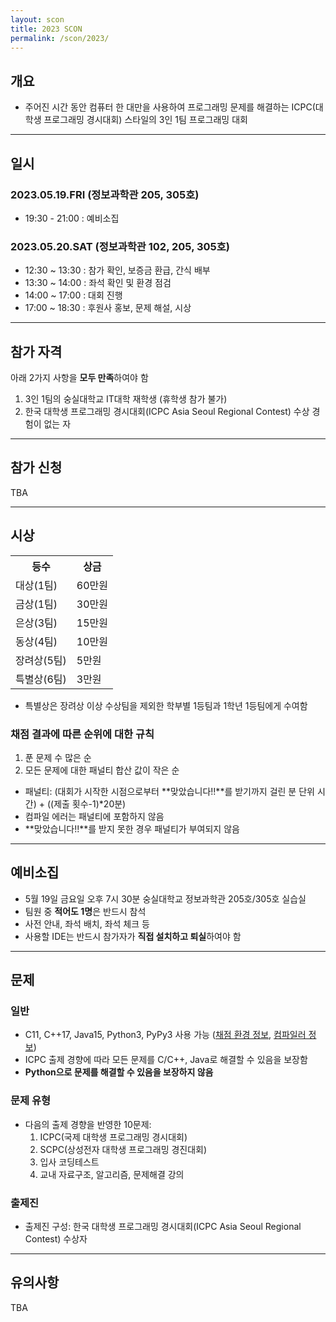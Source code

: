 ```yaml
---
layout: scon
title: 2023 SCON
permalink: /scon/2023/
---
```


## 개요
* 주어진 시간 동안 컴퓨터 한 대만을 사용하여 프로그래밍 문제를 해결하는 ICPC(대학생 프로그래밍 경시대회) 스타일의 3인 1팀 프로그래밍 대회

---

## 일시

### 2023.05.19.FRI (정보과학관 205, 305호)
* 19:30 - 21:00 : 예비소집

### 2023.05.20.SAT (정보과학관 102, 205, 305호)
* 12:30 ~ 13:30 : 참가 확인, 보증금 환급, 간식 배부
* 13:30 ~ 14:00 : 좌석 확인 및 환경 점검
* 14:00 ~ 17:00 : 대회 진행
* 17:00 ~ 18:30 : 후원사 홍보, 문제 해설, 시상

---

## 참가 자격

아래 2가지 사항을 **모두 만족**하여야 함

1. 3인 1팀의 숭실대학교 IT대학 재학생 (휴학생 참가 불가)
2. 한국 대학생 프로그래밍 경시대회(ICPC Asia Seoul Regional Contest) 수상 경험이 없는 자

---

## 참가 신청

TBA

---

## 시상

<table>
  <tr> <th>등수</th> <th>상금</th> </tr>
  <tr> <td>대상(1팀)</td> <td>60만원</td> </tr>
  <tr> <td>금상(1팀)</td> <td>30만원</td> </tr>
  <tr> <td>은상(3팀)</td> <td>15만원</td> </tr>
  <tr> <td>동상(4팀)</td> <td>10만원</td> </tr>
  <tr> <td>장려상(5팀)</td> <td>5만원</td> </tr>
  <tr> <td>특별상(6팀)</td> <td>3만원</td> </tr>
</table>

* 특별상은 장려상 이상 수상팀을 제외한 학부별 1등팀과 1학년 1등팀에게 수여함

### 채점 결과에 따른 순위에 대한 규칙
1. 푼 문제 수 많은 순
2. 모든 문제에 대한 패널티 합산 값이 작은 순

* 패널티: (대회가 시작한 시점으로부터 **맞았습니다!!**를 받기까지 걸린 분 단위 시간) + ((제출 횟수-1)*20분)  
* 컴파일 에러는 패널티에 포함하지 않음
* **맞았습니다!!**를 받지 못한 경우 패널티가 부여되지 않음

---

## 예비소집
* 5월 19일 금요일 오후 7시 30분 숭실대학교 정보과학관 205호/305호 실습실
* 팀원 중 **적어도 1명**은 반드시 참석
* 사전 안내, 좌석 배치, 좌석 체크 등
* 사용할 IDE는 반드시 참가자가 **직접 설치하고 퇴실**하여야 함

---

## 문제

### 일반
* C11, C++17, Java15, Python3, PyPy3 사용 가능 ([채점 환경 정보](https://help.acmicpc.net/judge/info), [컴파일러 정보](https://help.acmicpc.net/language/info))
* ICPC 출제 경향에 따라 모든 문제를 C/C++, Java로 해결할 수 있음을 보장함
* **Python으로 문제를 해결할 수 있음을 보장하지 않음**

### 문제 유형
* 다음의 출제 경향을 반영한 10문제:
  1. ICPC(국제 대학생 프로그래밍 경시대회)
  2. SCPC(상성전자 대학생 프로그래밍 경진대회)
  3. 입사 코딩테스트
  4. 교내 자료구조, 알고리즘, 문제해결 강의

### 출제진
* 출제진 구성: 한국 대학생 프로그래밍 경시대회(ICPC Asia Seoul Regional Contest) 수상자

---

## 유의사항

TBA